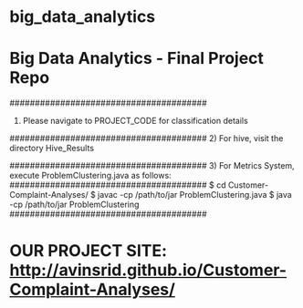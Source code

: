 big_data_analytics
==================

Big Data Analytics - Final Project Repo
=======================================

#######################################
1) Please navigate to PROJECT_CODE for classification details

#######################################
2) For hive, visit the directory Hive_Results

#######################################
3) For Metrics System, execute ProblemClustering.java as follows:
#######################################
$ cd Customer-Complaint-Analyses/
$ javac -cp /path/to/jar ProblemClustering.java
$ java -cp /path/to/jar ProblemClustering
#######################################

OUR PROJECT SITE: http://avinsrid.github.io/Customer-Complaint-Analyses/
========================================================================
